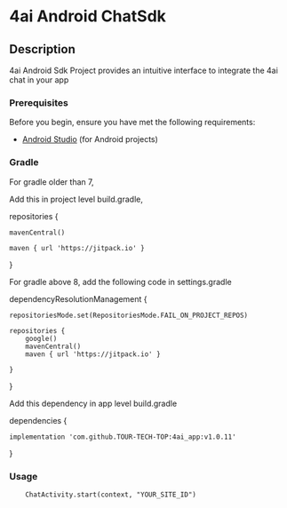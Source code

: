 # 4ai Android ChatSdk 
## Description

4ai Android Sdk Project provides an intuitive interface to integrate the 4ai chat in your app

### Prerequisites

Before you begin, ensure you have met the following requirements:
- [Android Studio](https://developer.android.com/studio) (for Android projects)

### Gradle

For gradle older than 7, 

Add this in project level build.gradle,

repositories {

    mavenCentral()

    maven { url 'https://jitpack.io' }
}

For gradle above 8, add the following code in settings.gradle

dependencyResolutionManagement {

    repositoriesMode.set(RepositoriesMode.FAIL_ON_PROJECT_REPOS)
    
    repositories {
        google()
        mavenCentral()
        maven { url 'https://jitpack.io' }

    }
    
}

Add this dependency in app level build.gradle


dependencies {
    
    implementation 'com.github.TOUR-TECH-TOP:4ai_app:v1.0.11'
}

### Usage

        ChatActivity.start(context, "YOUR_SITE_ID")





